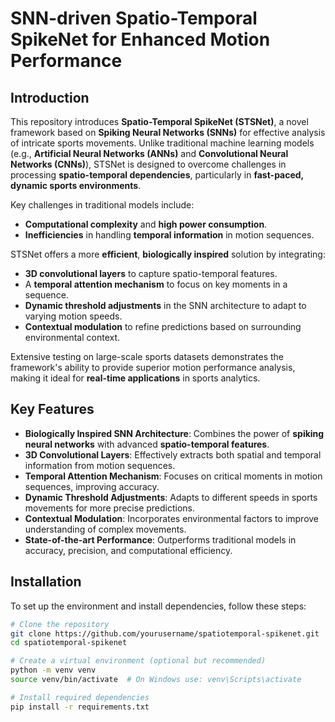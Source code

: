 # SNN-driven Spatio-Temporal SpikeNet for Enhanced Motion Performance

## Introduction

This repository introduces **Spatio-Temporal SpikeNet (STSNet)**, a novel framework based on **Spiking Neural Networks (SNNs)** for effective analysis of intricate sports movements. Unlike traditional machine learning models (e.g., **Artificial Neural Networks (ANNs)** and **Convolutional Neural Networks (CNNs)**), STSNet is designed to overcome challenges in processing **spatio-temporal dependencies**, particularly in **fast-paced, dynamic sports environments**.

Key challenges in traditional models include:
- **Computational complexity** and **high power consumption**.
- **Inefficiencies** in handling **temporal information** in motion sequences.

STSNet offers a more **efficient**, **biologically inspired** solution by integrating:
- **3D convolutional layers** to capture spatio-temporal features.
- A **temporal attention mechanism** to focus on key moments in a sequence.
- **Dynamic threshold adjustments** in the SNN architecture to adapt to varying motion speeds.
- **Contextual modulation** to refine predictions based on surrounding environmental context.

Extensive testing on large-scale sports datasets demonstrates the framework's ability to provide superior motion performance analysis, making it ideal for **real-time applications** in sports analytics.

## Key Features

- **Biologically Inspired SNN Architecture**: Combines the power of **spiking neural networks** with advanced **spatio-temporal features**.
- **3D Convolutional Layers**: Effectively extracts both spatial and temporal information from motion sequences.
- **Temporal Attention Mechanism**: Focuses on critical moments in motion sequences, improving accuracy.
- **Dynamic Threshold Adjustments**: Adapts to different speeds in sports movements for more precise predictions.
- **Contextual Modulation**: Incorporates environmental factors to improve understanding of complex movements.
- **State-of-the-art Performance**: Outperforms traditional models in accuracy, precision, and computational efficiency.

## Installation

To set up the environment and install dependencies, follow these steps:

```bash
# Clone the repository
git clone https://github.com/yourusername/spatiotemporal-spikenet.git
cd spatiotemporal-spikenet

# Create a virtual environment (optional but recommended)
python -m venv venv
source venv/bin/activate  # On Windows use: venv\Scripts\activate

# Install required dependencies
pip install -r requirements.txt

